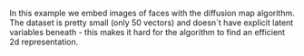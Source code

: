 In this example we embed images of faces with 
the diffusion map algorithm. The dataset is 
pretty small (only 50 vectors) and doesn`t 
have explicit latent variables beneath - 
this makes it hard for the algorithm to 
find an efficient 2d representation.
